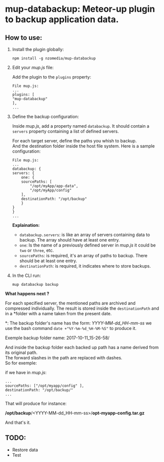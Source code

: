 # mup-databackup: Meteor-up plugin to backup application data.

## How to use:
1. Install the plugin globally:
    ```
    npm install -g nzomedia/mup-databackup
    ```

2. Edit your _mup.js_ file:

    Add the plugin to the `plugins` property:

    ```
    File mup.js:
    ...
    plugins: [
    "mup-databackup"
    ],
    ...
    ```

3. Define the backup configuration:

    Inside _mup.js_, add a property named `databackup`. It should contain a `servers` property containing 
    a list of defined servers.

    For each target server, define the paths you whish to backup.<br>
    And the destination folder inside the host file system. 
    Here is a sample configuration:
    ```
    File mup.js:
    ...
    databackup: {
    servers: {
        one: {
        sourcePaths: [
            "/opt/myApp/app-data",
            "/opt/myApp/config"
        ],
        destinationPath: "/opt/backup"
        }
    }
    }
    ...
    ```
    **Explaination:**
    + `databackup.servers`: is like an array of servers containing data to backup.
        The array should have at least one entry.
    + `one`: Is the name of a previously defined server in _mup.js_ it could be `two` or `three`, etc.
    + `sourcePaths`: is required, it's an array of paths to backup. There should be at least one entry.
    + `destinationPath`: is required, it indicates where to store backups.

4. In the CLI run:
    ```
    mup databackup backup
    ```

**What happens next ?**

For each specified server, the mentioned paths are archived and compressed individually. The result is stored inside the `destinationPath` and in a *folder with a name taken from the present date.

*: The backup folder's name has the form: _YYYY-MM-dd_HH-mm-ss_ we use the bash command `date +"%Y-%m-%d_%H-%M-%S"` to produce it.

Exemple backup folder name: 2017-10-11_15-26-58/

And inside the backup folder each backed up path has a name derived from its original path.<br>
The forward slashes in the path are replaced with dashes.<br>
So for exemple:

if we have in _mup.js_:
```
...
sourcePaths: ["/opt/myapp/config" ],
destinationPath: "/opt/backup/"
...
```
That will produce for instance:

**/opt/backup**/<YYYY-MM-dd_HH-mm-ss>/**opt-myapp-config.tar.gz**

And that's it.

## TODO:
+ Restore data
+ Test